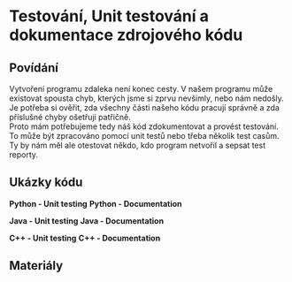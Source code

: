 Testování, Unit testování a dokumentace zdrojového kódu
===

Povídání
---

Vytvoření programu zdaleka není konec cesty. V našem programu může existovat spousta chyb, kterých jsme si zprvu nevšimly, nebo nám nedošly. Je potřeba si ověřit, zda všechny části našeho kódu pracují správně a zda příslušné chyby ošetřují patřičně.               
Proto mám potřebujeme tedy náš kód zdokumentovat a provést testování. To může být zpracováno pomocí unit testů nebo třeba několik test casům. Ty by nám měl ale otestovat někdo, kdo program netvořil a sepsat test reporty.        




Ukázky kódu
---

**Python - Unit testing**
**Python - Documentation**

**Java - Unit testing**
**Java - Documentation**

**C++ - Unit testing**
**C++ - Documentation**


Materiály
---